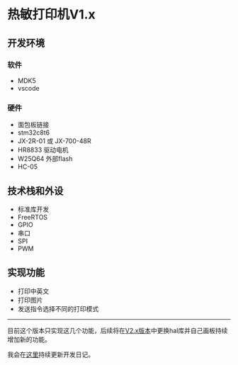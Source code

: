 # 热敏打印机V1.x

## 开发环境

### 软件

- MDK5
- vscode

### 硬件

- 面包板链接
- stm32c8t6
- JX-2R-01 或 JX-700-48R
- HR8833 驱动电机
- W25Q64 外部flash
- HC-05

## 技术栈和外设

- 标准库开发
- FreeRTOS
- GPIO
- 串口
- SPI
- PWM

## 实现功能

- 打印中英文
- 打印图片
- 发送指令选择不同的打印模式

---

目前这个版本只实现这几个功能，后续将在[V2.x版本](https://github.com/coderwhq/stm32-printer-v2.x.git)中更换hal库并自己画板持续增加新的功能。

我会在[这里](https://www.wolai.com/p2Dbj4UNtZx9WKzvQntSs7)持续更新开发日记。
